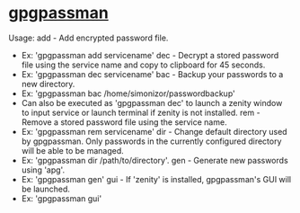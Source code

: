 # [gpgpassman](http://www.simonizor.gq/linuxapps)

Usage:
add - Add encrypted password file.
- Ex: 'gpgpassman add servicename'
dec - Decrypt a stored password file using the service name and copy to clipboard for 45 seconds.
- Ex: 'gpgpassman dec servicename'
bac - Backup your passwords to a new directory.
- Ex: 'gpgpassman bac /home/simonizor/passwordbackup'
- Can also be executed as 'gpgpassman dec' to launch a zenity window to input service or launch terminal if zenity is not installed.
rem - Remove a stored password file using the service name.
- Ex: 'gpgpassman rem servicename'
dir - Change default directory used by gpgpassman. Only passwords in the currently configured directory will be able to be managed.
- Ex: 'gpgpassman dir /path/to/directory'.
gen - Generate new passwords using 'apg'.
- Ex: 'gpgpassman gen'
gui - If 'zenity' is installed, gpgpassman's GUI will be launched.
- Ex: 'gpgpassman gui'

